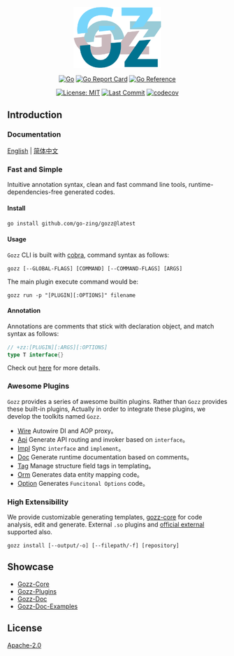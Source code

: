 <p align="center">
  <a href="https://github.com/go-zing/gozz" target="_blank">
    <img width="200" src="https://raw.githubusercontent.com/go-zing/gozz-doc/main/docs/.vuepress/public/logo.png" alt="logo">
  </a>
</p>

<div align=center>

[![Go](https://github.com/go-zing/gozz/actions/workflows/build.yml/badge.svg?branch=main)](https://github.com/go-zing/gozz/actions/workflows/build.yml)
[![Go Report Card](https://goreportcard.com/badge/github.com/go-zing/gozz)](https://goreportcard.com/report/github.com/go-zing/gozz)
[![Go Reference](https://pkg.go.dev/badge/github.com/go-zing/gozz.svg)](https://pkg.go.dev/github.com/go-zing/gozz)

[![License: MIT](https://img.shields.io/github/license/go-zing/gozz)](https://github.com/go-zing/gozz/blob/master/LICENSE)
[![Last Commit](https://img.shields.io/github/last-commit/go-zing/gozz)](https://github.com/go-zing/gozz/commits)
[![codecov](https://codecov.io/gh/go-zing/gozz/branch/main/graph/badge.svg)](https://codecov.io/gh/go-zing/gozz)

</div>

## Introduction

### Documentation

[English](https://go-zing.github.io/gozz) | [简体中文](https://go-zing.github.io/gozz/zh)

### Fast and Simple

Intuitive annotation syntax, clean and fast command line tools,
runtime-dependencies-free generated codes.

#### Install

```shell
go install github.com/go-zing/gozz@latest
```

#### Usage

`Gozz` CLI is built with [cobra](https://github.com/spf13/cobra), command syntax as follows:

```shell
gozz [--GLOBAL-FLAGS] [COMMAND] [--COMMAND-FLAGS] [ARGS]
```

The main plugin execute command would be:

```shell
gozz run -p "[PLUGIN][:OPTIONS]" filename
```

#### Annotation

Annotations are comments that stick with declaration object, and match syntax as follows:

```go
// +zz:[PLUGIN][:ARGS][:OPTIONS]
type T interface{}
```

Check out [here](https://go-zing.github.io/gozz/guide/getting-started) for more details.

### Awesome Plugins

`Gozz` provides a series of awesome builtin plugins.
Rather than `Gozz` provides these built-in plugins,
Actually in order to integrate these plugins,
we develop the toolkits named `Gozz`.

- [Wire](https://go-zing.github.io/gozz/guide/plugins/wire) Autowire DI and AOP proxy。
- [Api](https://go-zing.github.io/gozz/guide/plugins/api) Generate API routing and invoker based on `interface`。
- [Impl](https://go-zing.github.io/gozz/guide/plugins/impl) Sync `interface` and `implement`。
- [Doc](https://go-zing.github.io/gozz/guide/plugins/doc) Generate runtime documentation based on comments。
- [Tag](https://go-zing.github.io/gozz/guide/plugins/tag) Manage structure field tags in templating。
- [Orm](https://go-zing.github.io/gozz/guide/plugins/orm) Generates data entity mapping code。
- [Option](https://go-zing.github.io/gozz/guide/plugins/option) Generates `Funcitonal Options` code。

### High Extensibility

We provide customizable generating templates,
[gozz-core](https://github.com/go-zing/gozz-core) for code analysis,
edit and generate.
External `.so` plugins and [official external](https://github.com/go-zing/gozz-plugins) supported also.

```shell
gozz install [--output/-o] [--filepath/-f] [repository] 
```

## Showcase

- [Gozz-Core](https://github.com/go-zing/gozz-core)
- [Gozz-Plugins](https://github.com/go-zing/gozz-plugins)
- [Gozz-Doc](https://github.com/go-zing/gozz-doc)
- [Gozz-Doc-Examples](https://github.com/go-zing/gozz-doc-examples)

## License

[Apache-2.0](https://github.com/go-zing/gozz/blob/main/LICENSE)